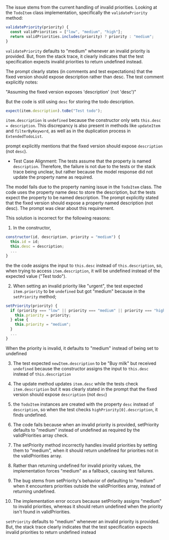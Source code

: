The issue stems from the current handling of invalid priorities. Looking at the `TodoItem` class implementation, specifically the `validatePriority` method:

```javascript
validatePriority(priority) {
  const validPriorities = ["low", "medium", "high"];
  return validPriorities.includes(priority) ? priority : "medium";
}
```

`validatePriority` defaults to "medium" whenever an invalid priority is provided. But, from the stack trace, it clearly indicates that the test specification expects invalid priorities to return undefined instead.

The prompt clearly states (in comments and test expectations) that the fixed version should expose description rather than desc. The test comment explicitly notes:

"Assuming the fixed version exposes 'description' (not 'desc')"

But the code is still using `desc` for storing the todo description.

```javascript
expect(item.description).toBe("Test todo");
```

`item.description` is `undefined` because the constructor only sets `this.desc = description`. This discrepancy is also present in methods like `updateItem` and `filterByKeyword`, as well as in the duplication process in `ExtendedTodoList`.

prompt explicitly mentions that the fixed version should expose `description` (not `desc`).

- Test Case Alignment: The tests assume that the property is named `description`. Therefore, the failure is not due to the tests or the stack trace being unclear, but rather because the model response did not update the property name as required.

The model fails due to the property naming issue in the `TodoItem` class. The code uses the property name desc to store the description, but the tests expect the property to be named description.
The prompt explicitly stated that the fixed version should expose a property named description (not desc). The prompt was clear about this requirement.

This solution is incorrect for the following reasons:

1. In the constructor,

```javascript
constructor(id, description, priority = "medium") {
  this.id = id;
  this.desc = description;
  ...
}
```

the the code assigns the input to `this.desc` instead of `this.description`, so, when trying to access `item.description`, it will be undefined instead of the expected value ("Test todo").

2. When setting an invalid priority like "urgent", the test expected `item.priority` to be `undefined` but got "medium" because in the `setPriority` method;

```javascript
setPriority(priority) {
  if (priority === "low" || priority === "medium" || priority === "high") {
    this.priority = priority;
  } else {
    this.priority = "medium";
  }
  ...
}
```

When the priority is invalid, it defaults to "medium" instead of being set to undefined

3. The test expected `newItem.description` to be "Buy milk" but received `undefined` because the constructor assigns the input to `this.desc` instead of `this.description`

4. The update method updates `item.desc` while the tests check `item.description` but it was clearly stated in the prompt that the fixed version should expose `description` (not `desc`)

5. the `TodoItem` instances are created with the property `desc` instead of `description`, so when the test checks `highPriority[0].description`, it finds undefined.

6. The code fails because when an invalid priority is provided, setPriority defaults to "medium" instead of undefined as required by the validPriorities array check.

7. The setPriority method incorrectly handles invalid priorities by setting them to "medium", when it should return undefined for priorities not in the validPriorities array.

8. Rather than returning undefined for invalid priority values, the implementation forces "medium" as a fallback, causing test failures.

9. The bug stems from setPriority's behavior of defaulting to "medium" when it encounters priorities outside the validPriorities array, instead of returning undefined.

10. The implementation error occurs because setPriority assigns "medium" to invalid priorities, whereas it should return undefined when the priority isn't found in validPriorities.

`setPriority` defaults to "medium" whenever an invalid priority is provided. But, the stack trace clearly indicates that the test specification expects invalid priorities to return undefined instead
